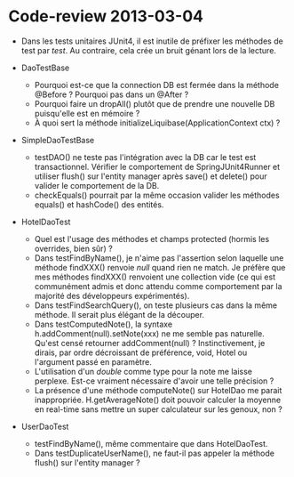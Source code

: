 # Code-review 2013-03-04 #

* Dans les tests unitaires JUnit4, il est inutile de préfixer les méthodes de test par *test*. Au contraire, cela crée un bruit génant lors de la lecture.

* DaoTestBase
  * Pourquoi est-ce que la connection DB est fermée dans la méthode @Before ? Pourquoi pas dans un @After ?
  * Pourquoi faire un dropAll() plutôt que de prendre une nouvelle DB puisqu'elle est en mémoire ?
  * À quoi sert la méthode initializeLiquibase(ApplicationContext ctx) ?
* SimpleDaoTestBase
  * testDAO() ne teste pas l'intégration avec la DB car le test est transactionnel. Vérifier le comportement de SpringJUnit4Runner et utiliser flush() sur l'entity manager après save() et delete() pour valider le comportement de la DB.
  * checkEquals() pourrait par la même occasion valider les méthodes equals() et hashCode() des entités.
* HotelDaoTest
  * Quel est l'usage des méthodes et champs protected (hormis les overrides, bien sûr) ?
  * Dans testFindByName(), je n'aime pas l'assertion selon laquelle une méthode findXXX() renvoie *null* quand rien ne match. Je préfère que mes méthodes findXXX() renvoient une collection vide (ce qui est communément admis et donc attendu comme comportement par la majorité des développeurs expérimentés).
  * Dans testFindSearchQuery(), on teste plusieurs cas dans la même méthode. Il serait plus élégant de la découper.
  * Dans testComputedNote(), la syntaxe h.addComment(null).setNote(xxx) ne me semble pas naturelle. Qu'est censé retourner addComment(null) ? Instinctivement, je dirais, par ordre décroissant de préférence, void, Hotel ou l'argument passé en paramètre.
  * L'utilisation d'un *double* comme type pour la note me laisse perplexe. Est-ce vraiment nécessaire d'avoir une telle précision ?
  * La présence d'une méthode computeNote() sur HotelDao me parait inappropriée. H.getAverageNote() doit pouvoir calculer la moyenne en real-time sans mettre un super calculateur sur les genoux, non ?
* UserDaoTest
  * testFindByName(), même commentaire que dans HotelDaoTest.
  * Dans testDuplicateUserName(), ne faut-il pas appeler la méthode flush() sur l'entity manager ?

